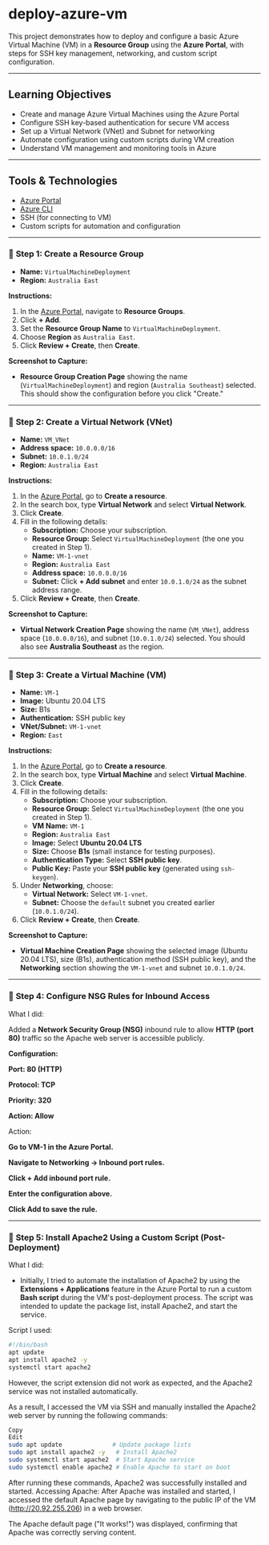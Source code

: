 # deploy-azure-vm

This project demonstrates how to deploy and configure a basic Azure Virtual Machine (VM) in a **Resource Group** using the **Azure Portal**, with steps for SSH key management, networking, and custom script configuration.

---

## Learning Objectives

- Create and manage Azure Virtual Machines using the Azure Portal
- Configure SSH key-based authentication for secure VM access
- Set up a Virtual Network (VNet) and Subnet for networking
- Automate configuration using custom scripts during VM creation
- Understand VM management and monitoring tools in Azure

---

## Tools & Technologies

- [Azure Portal](https://portal.azure.com/)
- [Azure CLI](https://learn.microsoft.com/en-us/cli/azure/)
- SSH (for connecting to VM)
- Custom scripts for automation and configuration

---

### 🔹 **Step 1: Create a Resource Group**

- **Name:** `VirtualMachineDeployment`  
- **Region:** `Australia East`  

**Instructions:**
1. In the [Azure Portal](https://portal.azure.com/), navigate to **Resource Groups**.
2. Click **+ Add**.
3. Set the **Resource Group Name** to `VirtualMachineDeployment`.
4. Choose **Region** as `Australia East`.
5. Click **Review + Create**, then **Create**.

**Screenshot to Capture:**
- **Resource Group Creation Page** showing the name (`VirtualMachineDeployment`) and region (`Australia Southeast`) selected. This should show the configuration before you click "Create."

---

### 🔹 **Step 2: Create a Virtual Network (VNet)**

- **Name:** `VM_VNet`  
- **Address space:** `10.0.0.0/16`  
- **Subnet:** `10.0.1.0/24`  
- **Region:** `Australia East`

**Instructions:**
1. In the [Azure Portal](https://portal.azure.com/), go to **Create a resource**.
2. In the search box, type **Virtual Network** and select **Virtual Network**.
3. Click **Create**.
4. Fill in the following details:
   - **Subscription:** Choose your subscription.
   - **Resource Group:** Select `VirtualMachineDeployment` (the one you created in Step 1).
   - **Name:** `VM-1-vnet`
   - **Region:** `Australia East`
   - **Address space:** `10.0.0.0/16`
   - **Subnet:** Click **+ Add subnet** and enter `10.0.1.0/24` as the subnet address range.
5. Click **Review + Create**, then **Create**.

**Screenshot to Capture:**
- **Virtual Network Creation Page** showing the name (`VM_VNet`), address space (`10.0.0.0/16`), and subnet (`10.0.1.0/24`) selected. You should also see **Australia Southeast** as the region.
---

### 🔹 **Step 3: Create a Virtual Machine (VM)**

- **Name:** `VM-1`  
- **Image:** Ubuntu 20.04 LTS  
- **Size:** B1s  
- **Authentication:** SSH public key  
- **VNet/Subnet:** `VM-1-vnet`  
- **Region:** `East`

**Instructions:**
1. In the [Azure Portal](https://portal.azure.com/), go to **Create a resource**.
2. In the search box, type **Virtual Machine** and select **Virtual Machine**.
3. Click **Create**.
4. Fill in the following details:
   - **Subscription:** Choose your subscription.
   - **Resource Group:** Select `VirtualMachineDeployment` (the one you created in Step 1).
   - **VM Name:** `VM-1`
   - **Region:** `Australia East`
   - **Image:** Select **Ubuntu 20.04 LTS**
   - **Size:** Choose **B1s** (small instance for testing purposes).
   - **Authentication Type:** Select **SSH public key**.
   - **Public Key:** Paste your **SSH public key** (generated using `ssh-keygen`).
5. Under **Networking**, choose:
   - **Virtual Network:** Select `VM-1-vnet`.
   - **Subnet:** Choose the `default` subnet you created earlier (`10.0.1.0/24`).
6. Click **Review + Create**, then **Create**.

**Screenshot to Capture:**
- **Virtual Machine Creation Page** showing the selected image (Ubuntu 20.04 LTS), size (B1s), authentication method (SSH public key), and the **Networking** section showing the `VM-1-vnet` and subnet `10.0.1.0/24`.

---

### 🔹 **Step 4: Configure NSG Rules for Inbound Access**
What I did:

Added a **Network Security Group (NSG)** inbound rule to allow **HTTP (port 80)** traffic so the Apache web server is accessible publicly.

**Configuration:**

**Port: 80 (HTTP)**

**Protocol: TCP**

**Priority: 320**

**Action: Allow**

Action:

**Go to VM-1 in the Azure Portal.**

**Navigate to Networking → Inbound port rules.**

**Click + Add inbound port rule.**

**Enter the configuration above.**

**Click Add to save the rule.**

---

### 🔹 **Step 5: Install Apache2 Using a Custom Script (Post-Deployment)**

What I did:
- Initially, I tried to automate the installation of Apache2 by using the **Extensions + Applications** feature in the Azure Portal to run a custom **Bash script** during the VM's post-deployment process. The script was intended to update the package list, install Apache2, and start the service.

Script I used:

```bash
#!/bin/bash
apt update
apt install apache2 -y
systemctl start apache2
```
However, the script extension did not work as expected, and the Apache2 service was not installed automatically.

As a result, I accessed the VM via SSH and manually installed the Apache2 web server by running the following commands:

```bash
Copy
Edit
sudo apt update              # Update package lists
sudo apt install apache2 -y   # Install Apache2
sudo systemctl start apache2  # Start Apache service
sudo systemctl enable apache2 # Enable Apache to start on boot
```
After running these commands, Apache2 was successfully installed and started.
Accessing Apache:
After Apache was installed and started, I accessed the default Apache page by navigating to the public IP of the VM (http://20.92.255.206) in a web browser.

The Apache default page ("It works!") was displayed, confirming that Apache was correctly serving content.



